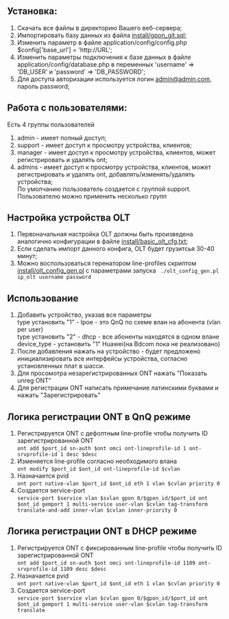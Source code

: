 ## Установка:

1. Скачать все файлы в директорию Вашего веб-сервера;
2. Импортировать базу данных из файла [install/gpon_git.sql](install/gpon_git.sql);
3. Изменить параметр в файле application/config/config.php $config['base_url'] = 'http://URL';
4. Изменить параметры подключения к базе данных в файле application/config/database.php в переменных 'username' => 'DB_USER' и 'password' => 'DB_PASSWORD';
5. Для доступа авторизации используется логин admin@admin.com, пароль password;

## Работа с пользователями:
Есть 4 группы пользователей  
1. admin - имеет полный доступ;
2. support - имеет доступ к просмотру устройства, клиентов;
3. manager - имеет доступ к просмотру устройства, клиентов, может регистрировать и удалять ont;
4. admins - имеет доступ к просмотру устройства, клиентов, может регистрировать и удалять ont, добавлять/изменять/удалять устройства;  
По умолчанию пользователь создается с группой support. Пользователю можно применить несколько групп

## Настройка устройства OLT
1. Первоначальная настройка OLT должны быть произведена аналогично конфигурации в файле [install/basic_olt_cfg.txt](install/basic_olt_cfg.txt);
2. Если сделать импорт данного конфига, OLT будет грузитсья 30-40 минут;
3. Можно воспользоваться геренатором line-profiles скриптом [install/olt_config_gen.pl](install/olt_config_gen.pl) c параметрами запуска
``` ./olt_config_gen.pl ip_olt username password```

## Использование
1. Добавить устройство, указав все параметры  
type установить "1" - Ipoe - это QnQ по схеме влан на абонента (vlan per user)  
type установить "2" - dhcp - все абоненты находятся в одном влане  
device_type - установить "1" Huawei(на Bdcom пока не реализовано)
2. После добавления нажать на устройство - будет предложено инициализировать все интерфейсы устройства, согласно установленных плат в шасси.
3. Для просомотра незарегистрированных ONT нажать "Показать unreg ONT"
4. Для регистрации ONT написать примечание латинскими буквами и нажать "Зарегистрировать"  
## Логика регистрации ONT в QnQ режиме 
1. Регистрируется ONT c дефолтным line-profile чтобы получить ID зарегистрированной ONT  
```ont add $port_id sn-auth $ont omci ont-lineprofile-id 1 ont-srvprofile-id 1 desc $desc```
2. Изменяется line-profile согласно необходимого влана  
```ont modify $port_id $ont_id ont-lineprofile-id $cvlan```
3. Назначается pvid  
```ont port native-vlan $port_id $ont_id eth 1 vlan $cvlan priority 0```
4. Создается service-port  
```service-port $service vlan $svlan gpon 0/$gpon_id/$port_id ont $ont_id gemport 1 multi-service user-vlan $cvlan tag-transform translate-and-add inner-vlan $cvlan inner-priority 0```
## Логика регистрации ONT в DHCP режиме 
1. Регистрируется ONT c фиксированным line-profile чтобы получить ID зарегистрированной ONT  
```ont add $port_id sn-auth $ont omci ont-lineprofile-id 1109 ont-srvprofile-id 1109 desc $desc```
2. Назначается pvid  
```ont port native-vlan $port_id $ont_id eth 1 vlan $cvlan priority 0```
3. Создается service-port  
```service-port $service vlan $cvlan gpon 0/$gpon_id/$port_id ont $ont_id gemport 1 multi-service user-vlan $cvlan tag-transform translate```
